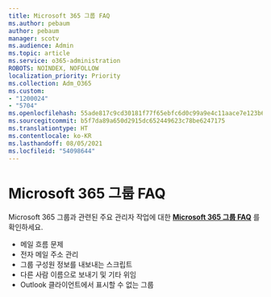 ```yaml
---
title: Microsoft 365 그룹 FAQ
ms.author: pebaum
author: pebaum
manager: scotv
ms.audience: Admin
ms.topic: article
ms.service: o365-administration
ROBOTS: NOINDEX, NOFOLLOW
localization_priority: Priority
ms.collection: Adm_O365
ms.custom:
- "1200024"
- "5704"
ms.openlocfilehash: 55ade817c9cd30181f77f65ebfc6d0c99a9e4c11aace7e123b6bf7e09fe516c2
ms.sourcegitcommit: b5f7da89a650d2915dc652449623c78be6247175
ms.translationtype: HT
ms.contentlocale: ko-KR
ms.lasthandoff: 08/05/2021
ms.locfileid: "54098644"
---
```

# <a name="microsoft-365-groups-faq"></a>Microsoft 365 그룹 FAQ

Microsoft 365 그룹과 관련된 주요 관리자 작업에 대한 **[Microsoft 365 그룹 FAQ](https://aka.ms/M365GroupsFAQ)** 를 확인하세요.

- 메일 흐름 문제
- 전자 메일 주소 관리
- 그룹 구성원 정보를 내보내는 스크립트
- 다른 사람 이름으로 보내기 및 기타 위임
- Outlook 클라이언트에서 표시할 수 없는 그룹